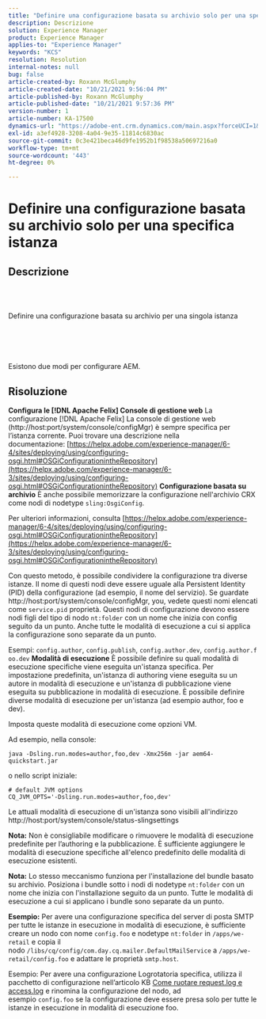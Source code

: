 ```yaml
---
title: "Definire una configurazione basata su archivio solo per una specifica istanza"
description: Descrizione
solution: Experience Manager
product: Experience Manager
applies-to: "Experience Manager"
keywords: "KCS"
resolution: Resolution
internal-notes: null
bug: false
article-created-by: Roxann McGlumphy
article-created-date: "10/21/2021 9:56:04 PM"
article-published-by: Roxann McGlumphy
article-published-date: "10/21/2021 9:57:36 PM"
version-number: 1
article-number: KA-17500
dynamics-url: "https://adobe-ent.crm.dynamics.com/main.aspx?forceUCI=1&pagetype=entityrecord&etn=knowledgearticle&id=dfd6b9ad-b932-ec11-b6e5-000d3a5ba97a"
exl-id: a3ef4928-3208-4a04-9e35-11814c6830ac
source-git-commit: 0c3e421beca46d9fe1952b1f98538a50697216a0
workflow-type: tm+mt
source-wordcount: '443'
ht-degree: 0%

---
```


# Definire una configurazione basata su archivio solo per una specifica istanza

## Descrizione

<br><br><br>Definire una configurazione basata su archivio per una singola istanza<br><br><br><br> <br><br>
Esistono due modi per configurare AEM.


## Risoluzione

<b>Configura le [!DNL Apache Felix] Console di gestione web</b>
La configurazione [!DNL Apache Felix] La console di gestione web (http://host:port/system/console/configMgr) è sempre specifica per l’istanza corrente.
Puoi trovare una descrizione nella documentazione: [https://helpx.adobe.com/experience-manager/6-4/sites/deploying/using/configuring-osgi.html#OSGiConfigurationintheRepository](https://helpx.adobe.com/experience-manager/6-3/sites/deploying/using/configuring-osgi.html#OSGiConfigurationintheRepository)
<b>Configurazione basata su archivio</b>
È anche possibile memorizzare la configurazione nell&#39;archivio CRX come nodi di nodetype `sling:OsgiConfig`.

Per ulteriori informazioni, consulta [https://helpx.adobe.com/experience-manager/6-4/sites/deploying/using/configuring-osgi.html#OSGiConfigurationintheRepository](https://helpx.adobe.com/experience-manager/6-3/sites/deploying/using/configuring-osgi.html#OSGiConfigurationintheRepository)

Con questo metodo, è possibile condividere la configurazione tra diverse istanze.
Il nome di questi nodi deve essere uguale alla Persistent Identity (PID) della configurazione (ad esempio, il nome del servizio). Se guardate http://host:port/system/console/configMgr, you, vedete questi nomi elencati come `service.pid` proprietà. Questi nodi di configurazione devono essere nodi figli del tipo di nodo `nt:folder` con un nome che inizia con config seguito da un punto. Anche tutte le modalità di esecuzione a cui si applica la configurazione sono separate da un punto.

Esempi: `config.author`, `config.publish`, `config.author.dev`, `config.author.foo.dev`
<b>Modalità di esecuzione</b>
È possibile definire su quali modalità di esecuzione specifiche viene eseguita un&#39;istanza specifica. Per impostazione predefinita, un&#39;istanza di authoring viene eseguita su un autore in modalità di esecuzione e un&#39;istanza di pubblicazione viene eseguita su pubblicazione in modalità di esecuzione. È possibile definire diverse modalità di esecuzione per un&#39;istanza (ad esempio author, foo e dev).

Imposta queste modalità di esecuzione come opzioni VM.

Ad esempio, nella console:


```
java -Dsling.run.modes=author,foo,dev -Xmx256m -jar aem64-quickstart.jar
```


o nello script iniziale:


```
# default JVM options
CQ_JVM_OPTS='-Dsling.run.modes=author,foo,dev'
```


Le attuali modalità di esecuzione di un&#39;istanza sono visibili all&#39;indirizzo http://host:port/system/console/status-slingsettings

<b>Nota:</b> Non è consigliabile modificare o rimuovere le modalità di esecuzione predefinite per l’authoring e la pubblicazione. È sufficiente aggiungere le modalità di esecuzione specifiche all&#39;elenco predefinito delle modalità di esecuzione esistenti.

<b>Nota:</b> Lo stesso meccanismo funziona per l&#39;installazione del bundle basato su archivio. Posiziona i bundle sotto i nodi di nodetype `nt:folder` con un nome che inizia con l&#39;installazione seguito da un punto. Tutte le modalità di esecuzione a cui si applicano i bundle sono separate da un punto.

<b>Esempio:</b> Per avere una configurazione specifica del server di posta SMTP per tutte le istanze in esecuzione in modalità di esecuzione, è sufficiente creare un nodo con nome `config.foo` e nodetype `nt:folder` in `/apps/we-retail` e copia il nodo `/libs/cq/config/com.day.cq.mailer.DefaultMailService` a `/apps/we-retail/config.foo` e adattare le proprietà `smtp.host`.

Esempio: Per avere una configurazione Logrotatoria specifica, utilizza il pacchetto di configurazione nell’articolo KB [Come ruotare request.log e access.log](https://helpx.adobe.com/experience-manager/kb/HowToRotateRequestAndAccessLog.html "Come ruotare request.log e access.log ") e rinomina la configurazione del nodo, ad esempio `config.foo` se la configurazione deve essere presa solo per tutte le istanze in esecuzione in modalità di esecuzione foo.
